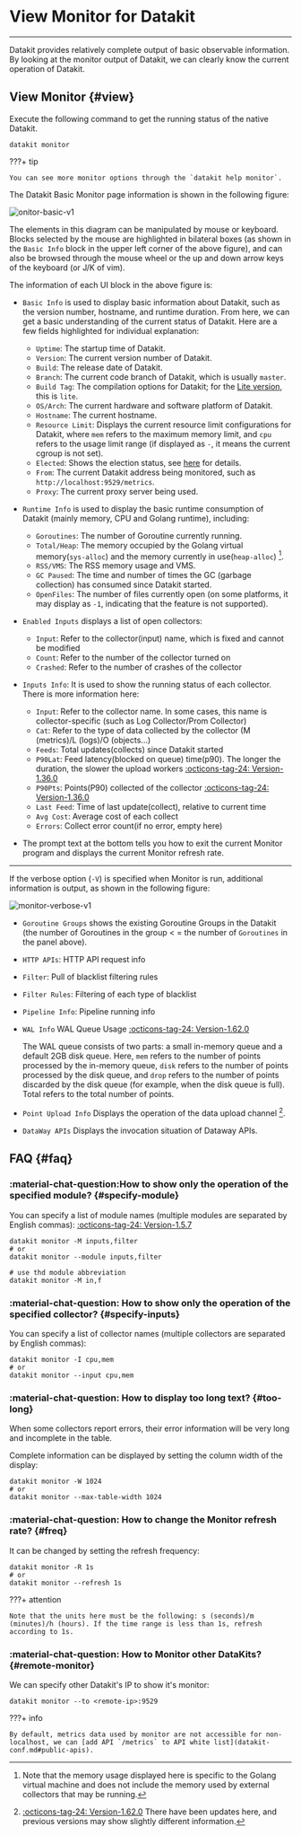 
# View Monitor for Datakit
---

Datakit provides relatively complete output of basic observable information. By looking at the monitor output of Datakit, we can clearly know the current operation of Datakit.

## View Monitor {#view}

Execute the following command to get the running status of the native Datakit.

```shell
datakit monitor
```
<!-- markdownlint-disable MD046 -->
???+ tip

    You can see more monitor options through the `datakit help monitor`.
<!-- markdownlint-enable -->
The Datakit Basic Monitor page information is shown in the following figure:

![`onitor-basic-v1`](https://static.guance.com/images/datakit/monitor-basic-v1.png)

The elements in this diagram can be manipulated by mouse or keyboard. Blocks selected by the mouse are highlighted in bilateral boxes (as shown in the `Basic Info` block in the upper left corner of the above figure), and can also be browsed through the mouse wheel or the up and down arrow keys of the keyboard (or J/K of vim).

The information of each UI block in the above figure is:

- `Basic Info` is used to display basic information about Datakit, such as the version number, hostname, and runtime duration. From here, we can get a basic understanding of the current status of Datakit. Here are a few fields highlighted for individual explanation:
    - `Uptime`: The startup time of Datakit.
    - `Version`: The current version number of Datakit.
    - `Build`: The release date of Datakit.
    - `Branch`: The current code branch of Datakit, which is usually `master`.
    - `Build Tag`: The compilation options for Datakit; for the [Lite version](datakit-install.md#lite-install), this is `lite`.
    - `OS/Arch`: The current hardware and software platform of Datakit.
    - `Hostname`: The current hostname.
    - `Resource Limit`: Displays the current resource limit configurations for Datakit, where `mem` refers to the maximum memory limit, and `cpu` refers to the usage limit range (if displayed as `-`, it means the current cgroup is not set).
    - `Elected`: Shows the election status, see [here](election.md#status) for details.
    - `From`: The current Datakit address being monitored, such as `http://localhost:9529/metrics`.
    - `Proxy`: The current proxy server being used.

- `Runtime Info` is used to display the basic runtime consumption of Datakit (mainly memory, CPU and Golang runtime), including:

    - `Goroutines`: The number of Goroutine currently running.
    - `Total/Heap`: The memory occupied by the Golang virtual memory(`sys-alloc`) and the memory currently in use(`heap-alloc`) [^go-mem].
    - `RSS/VMS`: The RSS memory usage and VMS.
    - `GC Paused`: The time and number of times the GC (garbage collection) has consumed since Datakit started.
    - `OpenFiles`: The number of files currently open (on some platforms, it may display as `-1`, indicating that the feature is not supported).

[^go-mem]: Note that the memory usage displayed here is specific to the Golang virtual machine and does not include the memory used by external collectors that may be running.

- `Enabled Inputs` displays a list of open collectors:

    - `Input`: Refer to the collector(input) name, which is fixed and cannot be modified
    - `Count`: Refer to the number of the collector turned on
    - `Crashed`: Refer to the number of crashes of the collector

- `Inputs Info`: It is used to show the running status of each collector. There is more information here:

    - `Input`: Refer to the collector name. In some cases, this name is collector-specific (such as Log Collector/Prom Collector)
    - `Cat`: Refer to the type of data collected by the collector (M (metrics)/L (logs)/O (objects...)
    - `Feeds`: Total updates(collects) since Datakit started
    - `P90Lat`: Feed latency(blocked on queue) time(p90). The longer the duration, the slower the upload workers [:octicons-tag-24: Version-1.36.0](../datakit/changelog.md#cl-1.36.0)
    - `P90Pts`: Points(P90) collected of the collector [:octicons-tag-24: Version-1.36.0](../datakit/changelog.md#cl-1.36.0)
    - `Last Feed`: Time of last update(collect), relative to current time
    - `Avg Cost`: Average cost of each collect
    - `Errors`: Collect error count(if no error, empty here)

- The prompt text at the bottom tells you how to exit the current Monitor program and displays the current Monitor refresh rate.

---

If the verbose option (`-V`) is specified when Monitor is run, additional information is output, as shown in the following figure:

![`monitor-verbose-v1`](https://static.guance.com/images/datakit/monitor-verbose-v1.png)

- `Goroutine Groups` shows the existing Goroutine Groups in the Datakit (the number of Goroutines in the group < = the number of `Goroutines` in the panel above).
- `HTTP APIs`: HTTP API request info
- `Filter`: Pull of blacklist filtering rules
- `Filter Rules`: Filtering of each type of blacklist
- `Pipeline Info`: Pipeline running info
- `WAL Info` WAL Queue Usage [:octicons-tag-24: Version-1.62.0](changelog.md#cl-1.62.0)

    The WAL queue consists of two parts: a small in-memory queue and a default 2GB disk queue. Here, `mem` refers to the number of points processed by the in-memory queue, `disk` refers to the number of points processed by the disk queue, and `drop` refers to the number of points discarded by the disk queue (for example, when the disk queue is full). Total refers to the total number of points.

- `Point Upload Info` Displays the operation of the data upload channel [^point-upload-info-on-160].
- `DataWay APIs` Displays the invocation situation of Dataway APIs.

[^point-upload-info-on-160]: [:octicons-tag-24: Version-1.62.0](changelog.md#cl-1.62.0) There have been updates here, and previous versions may show slightly different information.

## FAQ {#faq}
<!-- markdownlint-disable MD013 -->
### :material-chat-question:How to show only the operation of the specified module? {#specify-module}
<!-- markdownlint-enable -->
You can specify a list of module names (multiple modules are separated by English commas): [:octicons-tag-24: Version-1.5.7](changelog.md#cl-1.5.7)

```shell
datakit monitor -M inputs,filter
# or
datakit monitor --module inputs,filter

# use thd module abbreviation
datakit monitor -M in,f
```
<!-- markdownlint-disable MD013 -->
### :material-chat-question: How to show only the operation of the specified collector? {#specify-inputs}
<!-- markdownlint-enable -->
You can specify a list of collector names (multiple collectors are separated by English commas):

```shell
datakit monitor -I cpu,mem
# or
datakit monitor --input cpu,mem
```
<!-- markdownlint-disable MD013 -->
### :material-chat-question: How to display too long text? {#too-long}
<!-- markdownlint-enable -->
When some collectors report errors, their error information will be very long and incomplete in the table.

Complete information can be displayed by setting the column width of the display:

```shell
datakit monitor -W 1024
# or
datakit monitor --max-table-width 1024
```
<!-- markdownlint-disable MD013 -->
### :material-chat-question: How to change the Monitor refresh rate? {#freq}
<!-- markdownlint-enable -->
It can be changed by setting the refresh frequency:

```shell
datakit monitor -R 1s
# or
datakit monitor --refresh 1s
```
<!-- markdownlint-disable MD046 -->
???+ attention

    Note that the units here must be the following: s (seconds)/m (minutes)/h (hours). If the time range is less than 1s, refresh according to 1s. 
<!-- markdownlint-enable -->

<!-- markdownlint-disable MD013 -->
### :material-chat-question: How to Monitor other DataKits? {#remote-monitor}
<!-- markdownlint-enable -->

We can specify other Datakit's IP to show it's monitor:

```shell
datakit monitor --to <remote-ip>:9529
```

<!-- markdownlint-disable MD046 -->
???+ info

    By default, metrics data used by monitor are not accessible for non-localhost, we can [add API `/metrics` to API white list](datakit-conf.md#public-apis).
<!-- markdownlint-enable -->
